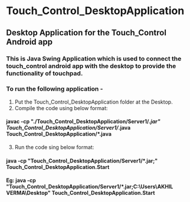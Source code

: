 # Touch_Control_DesktopApplication
## Desktop Application for the Touch_Control Android app

### This is Java Swing Application which is used to connect the touch_control android app with the desktop to provide the functionality of touchpad.

### To run the following application -
1) Put the Touch_Control_DesktopApplication folder at the Desktop.
2) Compile the code using below format:<br>
#### javac -cp "./Touch_Control_DesktopApplication/Server1/*.jar" Touch_Control_DesktopApplication/Server1/*.java Touch_Control_DesktopApplication/*.java<br>
3) Run the code sing below format:<br>
#### java -cp "Touch_Control_DesktopApplication/Server1/*.jar;<Path to Desktop>" Touch_Control_DesktopApplication.Start<br>
#### Eg: java -cp "Touch_Control_DesktopApplication/Server1/*.jar;C:\Users\AKHIL VERMA\Desktop" Touch_Control_DesktopApplication.Start
